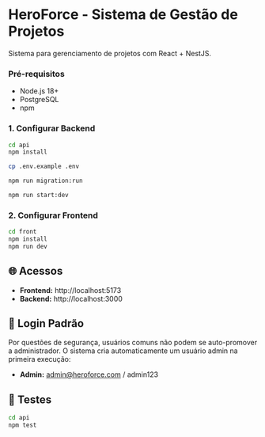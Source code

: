 # HeroForce - Sistema de Gestão de Projetos

Sistema para gerenciamento de projetos com React + NestJS.

### Pré-requisitos
- Node.js 18+
- PostgreSQL
- npm



### 1. Configurar Backend
```bash
cd api
npm install

cp .env.example .env

npm run migration:run

npm run start:dev
```
### 2. Configurar Frontend
```bash
cd front
npm install
npm run dev
```

## 🌐 Acessos
- **Frontend:** http://localhost:5173
- **Backend:** http://localhost:3000

## 👤 Login Padrão

Por questões de segurança, usuários comuns não podem se auto-promover a administrador. O sistema cria automaticamente um usuário admin na primeira execução:

- **Admin:** admin@heroforce.com / admin123

## 🧪 Testes
```bash
cd api
npm test
```